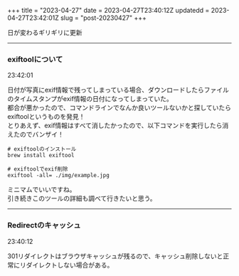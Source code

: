 +++
title = "2023-04-27"
date = 2023-04-27T23:40:12Z
updatedd = 2023-04-27T23:42:01Z
slug = "post-20230427"
+++

日が変わるギリギリに更新

---

### exiftoolについて
23:42:01

日付が写真にexif情報で残ってしまっている場合、ダウンロードしたらファイルのタイムスタンプがexif情報の日付になってしまっていた。  
都合が悪かったので、コマンドラインでなんか良いツールないかと探していたらexiftoolというものを発見！  
とりあえず、exif情報はすべて消したかったので、以下コマンドを実行したら消えたのでバンザイ！

```shell
# exiftoolのインストール
brew install exiftool

# exiftoolでexif削除
exiftool -all= ./img/example.jpg
```

ミニマムでいいですね。  
引き続きこのツールの詳細も調べて行きたいと思う。

---

### Redirectのキャッシュ
23:40:12

301リダイレクトはブラウザキャッシュが残るので、キャッシュ削除しないと正常にリダイレクトしない場合がある。 


